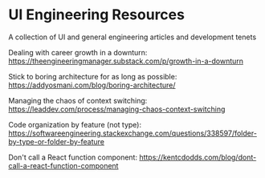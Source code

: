 # UI Engineering Resources
A collection of UI and general engineering articles and development tenets

Dealing with career growth in a downturn:
https://theengineeringmanager.substack.com/p/growth-in-a-downturn

Stick to boring architecture for as long as possible:
https://addyosmani.com/blog/boring-architecture/

Managing the chaos of context switching:
https://leaddev.com/process/managing-chaos-context-switching

Code organization by feature (not type):
https://softwareengineering.stackexchange.com/questions/338597/folder-by-type-or-folder-by-feature

Don't call a React function component:
https://kentcdodds.com/blog/dont-call-a-react-function-component

